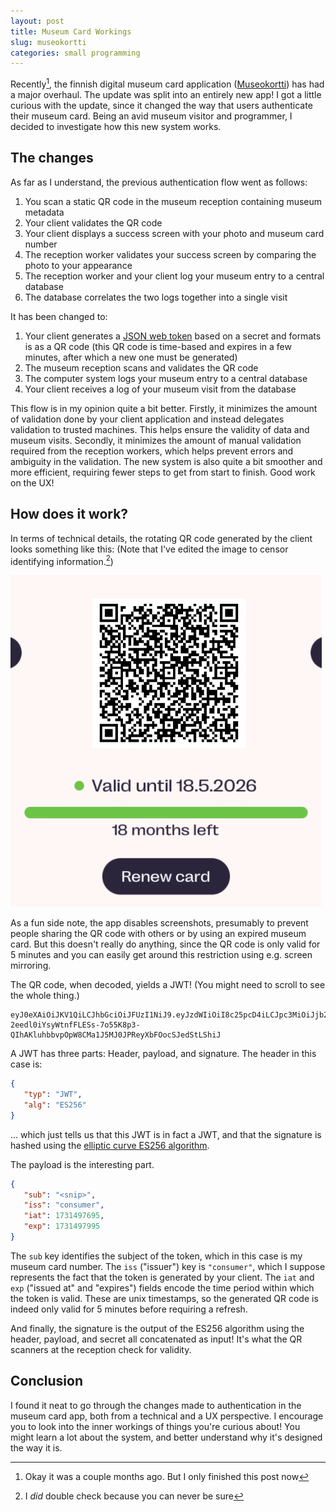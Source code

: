 ```yaml
---
layout: post
title: Museum Card Workings
slug: museokortti
categories: small programming
---
```


Recently[^1], the finnish digital museum card application ([Museokortti][museokortti]) has had 
a major overhaul. The update was split into an entirely new app! I got a little curious with 
the update, since it changed the way that users authenticate their museum card. Being an avid 
museum visitor and programmer, I decided to investigate how this new system works.

<!--more-->

## The changes

As far as I understand, the previous authentication flow went as follows:
1. You scan a static QR code in the museum reception containing museum metadata
2. Your client validates the QR code
3. Your client displays a success screen with your photo and museum card number
5. The reception worker validates your success screen by comparing the photo to your appearance
6. The reception worker and your client log your museum entry to a central database
7. The database correlates the two logs together into a single visit

It has been changed to:
1. Your client generates a [JSON web token][jwt] based on a secret and formats is as a QR code
   (this QR code is time-based and expires in a few minutes, after which a new one must be 
   generated)
2. The museum reception scans and validates the QR code
3. The computer system logs your museum entry to a central database
4. Your client receives a log of your museum visit from the database

This flow is in my opinion quite a bit better. Firstly, it minimizes the amount of validation
done by your client application and instead delegates validation to trusted machines.
This helps ensure the validity of data and museum visits. Secondly, it minimizes the amount
of manual validation required from the reception workers, which helps prevent errors and
ambiguity in the validation. The new system is also quite a bit smoother and more efficient,
requiring fewer steps to get from start to finish. Good work on the UX!

## How does it work?

In terms of technical details, the rotating QR code generated by the client looks something
like this: (Note that I've edited the image to censor identifying information.[^2])

![museum card qr code](/assets/images/museum-card-qr-code.png)

As a fun side note, the app disables screenshots, presumably to prevent people sharing the QR
code with others or by using an expired museum card. But this doesn't really do anything, since
the QR code is only valid for 5 minutes and you can easily get around this restriction using 
e.g. screen mirroring.

The QR code, when decoded, yields a JWT! (You might need to scroll to see the whole thing.)
```
eyJ0eXAiOiJKV1QiLCJhbGciOiJFUzI1NiJ9.eyJzdWIiOiI8c25pcD4iLCJpc3MiOiJjb25zdW1lciIsImlhdCI6MTczMTQ5NzY5NSwiZXhwIjoxNzMxNDk3OTk1fQ.MEYCIQCk6MugtR4W4uz-2eedl0iYsyWtnfFLESs-7o55K8p3-QIhAKluhbbvpOpW8CMa1J5MJ0JPReyXbFOocSJedStLShiJ
```

A JWT has three parts: Header, payload, and signature. The header in this case is:
```json
{
   "typ": "JWT",
   "alg": "ES256"
}
```
... which just tells us that this JWT is in fact a JWT, and that the signature is hashed using 
the [elliptic curve ES256 algorithm][es256].

The payload is the interesting part.

```json
{
   "sub": "<snip>",
   "iss": "consumer",
   "iat": 1731497695,
   "exp": 1731497995
}
```

The `sub` key identifies the subject of the token, which in this case is my museum card number.
The `iss` ("issuer") key is `"consumer"`, which I suppose represents the fact that the token is 
generated by your client. The `iat` and `exp` ("issued at" and "expires") fields encode the time
period within which the token is valid. These are unix timestamps, so the generated QR code is
indeed only valid for 5 minutes before requiring a refresh.

And finally, the signature is the output of the ES256 algorithm using the header, payload, and 
secret all concatenated as input! It's what the QR scanners at the reception check for validity.

## Conclusion

I found it neat to go through the changes made to authentication in the museum card app, both
from a technical and a UX perspective. I encourage you to look into the inner workings of
things you're curious about! You might learn a lot about the system, and better understand why
it's designed the way it is.

[^1]: Okay it was a couple months ago. But I only finished this post now
[^2]: I *did* double check because you can never be sure

[jwt]: https://en.wikipedia.org/wiki/JSON_Web_Token
[museokortti]: https://en.wikipedia.org/wiki/Museum_card_(Finland)
[es256]: https://www.rfc-editor.org/rfc/rfc7518#section-3.1